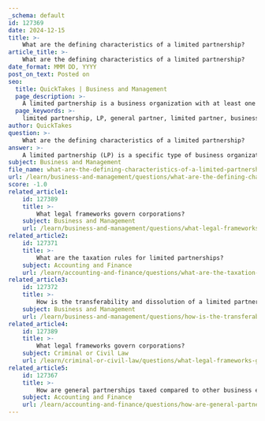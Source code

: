 ```yaml
---
_schema: default
id: 127369
date: 2024-12-15
title: >-
    What are the defining characteristics of a limited partnership?
article_title: >-
    What are the defining characteristics of a limited partnership?
date_format: MMM DD, YYYY
post_on_text: Posted on
seo:
  title: QuickTakes | Business and Management
  page_description: >-
    A limited partnership is a business organization with at least one general partner managing the business and having unlimited liability, while limited partners contribute capital with liability restricted to their investment. This structure is advantageous for attracting investors and is commonly used in real estate and investment funds.
  page_keywords: >-
    limited partnership, LP, general partner, limited partner, business organization, liability, taxation, investment attraction, management structure, legal registration, partnership agreement
author: QuickTakes
question: >-
    What are the defining characteristics of a limited partnership?
answer: >-
    A limited partnership (LP) is a specific type of business organization that consists of at least one general partner and one or more limited partners. Here are the defining characteristics of a limited partnership:\n\n1. **Structure**: An LP is composed of general partners who manage the business and have unlimited personal liability, and limited partners who contribute capital but do not participate in day-to-day management. The limited partners' liability is restricted to the amount of their investment in the partnership.\n\n2. **Management**: General partners are responsible for the operational control of the business, making decisions, and handling daily activities. In contrast, limited partners are typically passive investors and are barred from participating in management decisions. If a limited partner becomes too involved in management, they risk being treated as a general partner under state law, which could expose them to unlimited liability.\n\n3. **Liability**: The key advantage for limited partners is the protection from personal financial liability beyond their investment. General partners, however, face unlimited liability, meaning their personal assets can be at risk if the business incurs debts or legal issues.\n\n4. **Taxation**: Limited partnerships are generally taxed as pass-through entities, meaning that profits and losses are reported on the partners' individual tax returns, avoiding double taxation at the corporate level.\n\n5. **Formation and Registration**: Unlike general partnerships, which do not require formal registration, limited partnerships must file a certificate of limited partnership with the appropriate state agency. This document typically includes the partnership's name, address, and the names of the general partners.\n\n6. **Flexibility**: The partnership agreement allows for flexibility in defining the roles, responsibilities, and profit-sharing arrangements among partners. This agreement can be tailored to meet the specific needs of the partners involved.\n\n7. **Investment Attraction**: Limited partnerships are often used to attract investors who wish to contribute capital without taking on the risks associated with management and unlimited liability. This structure is commonly seen in industries such as real estate and investment funds.\n\nIn summary, limited partnerships provide a unique blend of management control for general partners and limited liability for investors, making them an attractive option for certain business ventures.
subject: Business and Management
file_name: what-are-the-defining-characteristics-of-a-limited-partnership.md
url: /learn/business-and-management/questions/what-are-the-defining-characteristics-of-a-limited-partnership
score: -1.0
related_article1:
    id: 127389
    title: >-
        What legal frameworks govern corporations?
    subject: Business and Management
    url: /learn/business-and-management/questions/what-legal-frameworks-govern-corporations
related_article2:
    id: 127371
    title: >-
        What are the taxation rules for limited partnerships?
    subject: Accounting and Finance
    url: /learn/accounting-and-finance/questions/what-are-the-taxation-rules-for-limited-partnerships
related_article3:
    id: 127372
    title: >-
        How is the transferability and dissolution of a limited partnership managed?
    subject: Business and Management
    url: /learn/business-and-management/questions/how-is-the-transferability-and-dissolution-of-a-limited-partnership-managed
related_article4:
    id: 127389
    title: >-
        What legal frameworks govern corporations?
    subject: Criminal or Civil Law
    url: /learn/criminal-or-civil-law/questions/what-legal-frameworks-govern-corporations
related_article5:
    id: 127367
    title: >-
        How are general partnerships taxed compared to other business entities?
    subject: Accounting and Finance
    url: /learn/accounting-and-finance/questions/how-are-general-partnerships-taxed-compared-to-other-business-entities
---
```


&nbsp;